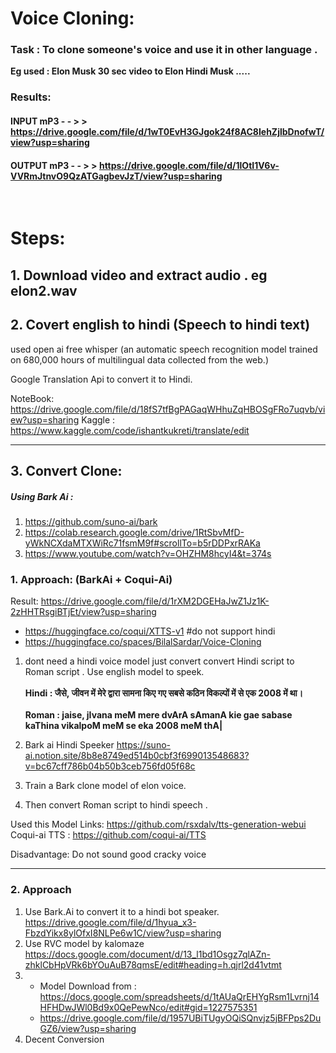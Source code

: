 # Voice Cloning:
### Task : To clone someone's voice and use it in other language . 
**Eg used : Elon Musk 30 sec video to Elon Hindi Musk .....**

### Results:

#### INPUT mP3 - - > >  https://drive.google.com/file/d/1wT0EvH3GJgok24f8AC8IehZjlbDnofwT/view?usp=sharing

#### OUTPUT mP3 - - > > https://drive.google.com/file/d/1lOtI1V6v-VVRmJtnvO9QzATGagbevJzT/view?usp=sharing



<br>

# Steps: 

## 1. Download video and extract audio . eg elon2.wav

## 2. Covert english to hindi (Speech to hindi text)
used open ai free whisper (an automatic speech recognition model trained on 680,000 hours of multilingual data collected from the web.)

Google Translation Api to convert it to Hindi. 

NoteBook: https://drive.google.com/file/d/18fS7tfBgPAGaqWHhuZqHBOSgFRo7uqvb/view?usp=sharing
Kaggle : https://www.kaggle.com/code/ishantkukreti/translate/edit

<hr>

## 3. Convert Clone:
##### Using Bark Ai : 
1. https://github.com/suno-ai/bark
2. https://colab.research.google.com/drive/1RtSbvMfD-yWkNCXdaMTXWiRc71fsmM9f#scrollTo=b5rDDPxrRAKa
3. https://www.youtube.com/watch?v=OHZHM8hcyI4&t=374s

### 1. Approach:  (BarkAi + Coqui-Ai)
Result: https://drive.google.com/file/d/1rXM2DGEHaJwZ1Jz1K-2zHHTRsgiBTjEt/view?usp=sharing
* https://huggingface.co/coqui/XTTS-v1  #do not support hindi
* https://huggingface.co/spaces/BilalSardar/Voice-Cloning
1. dont need a hindi voice model just convert convert Hindi script to Roman script . Use english model to speek. <br><br>
**Hindi : जैसे, जीवन में मेरे द्वारा सामना किए गए सबसे कठिन विकल्पों में से एक 2008 में था।**<br><br>
**Roman : jaise, jIvana meM mere dvArA sAmanA kie gae sabase kaThina vikalpoM meM se eka 2008 meM thA|**

2. Bark ai Hindi Speeker https://suno-ai.notion.site/8b8e8749ed514b0cbf3f699013548683?v=bc67cff786b04b50b3ceb756fd05f68c
3. Train a Bark clone model of elon voice. 
4. Then convert Roman script to hindi speech .


Used this Model Links: https://github.com/rsxdalv/tts-generation-webui
Coqui-ai TTS : https://github.com/coqui-ai/TTS


Disadvantage: Do not sound good cracky voice 
<hr>

### 2. Approach
1. Use Bark.Ai to convert it to a hindi bot speaker.   https://drive.google.com/file/d/1hyua_x3-FbzdYikx8ylOfxI8NLPe6w1C/view?usp=sharing
2. Use RVC model by kalomaze  https://docs.google.com/document/d/13_l1bd1Osgz7qlAZn-zhklCbHpVRk6bYOuAuB78qmsE/edit#heading=h.qjrl2d41vtmt
3.  * Model Download from : https://docs.google.com/spreadsheets/d/1tAUaQrEHYgRsm1Lvrnj14HFHDwJWl0Bd9x0QePewNco/edit#gid=1227575351
    * https://drive.google.com/file/d/1957UBiTUgyOQiSQnvjz5jBFPps2DuGZ6/view?usp=sharing
4. Decent Conversion



